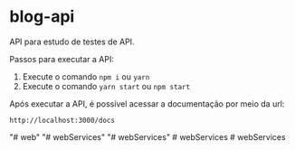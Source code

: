 # blog-api

API para estudo de testes de API.

Passos para executar a API:

1. Execute o comando `npm i` ou `yarn`
2. Execute o comando `yarn start` ou `npm start`

Após executar a API, é possível acessar a documentação por meio da url:

```
http://localhost:3000/docs
```
"# web" 
"# webServices" 
"# webServices" 
#   w e b S e r v i c e s  
 #   w e b S e r v i c e s  
 